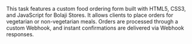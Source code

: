 This task features a custom food ordering form built with HTML5, CSS3, and JavaScript for Bolaji Stores. It allows clients to place orders for vegetarian or non-vegetarian meals. Orders are processed through a custom Webhook, and instant confirmations are delivered via Webhook responses.